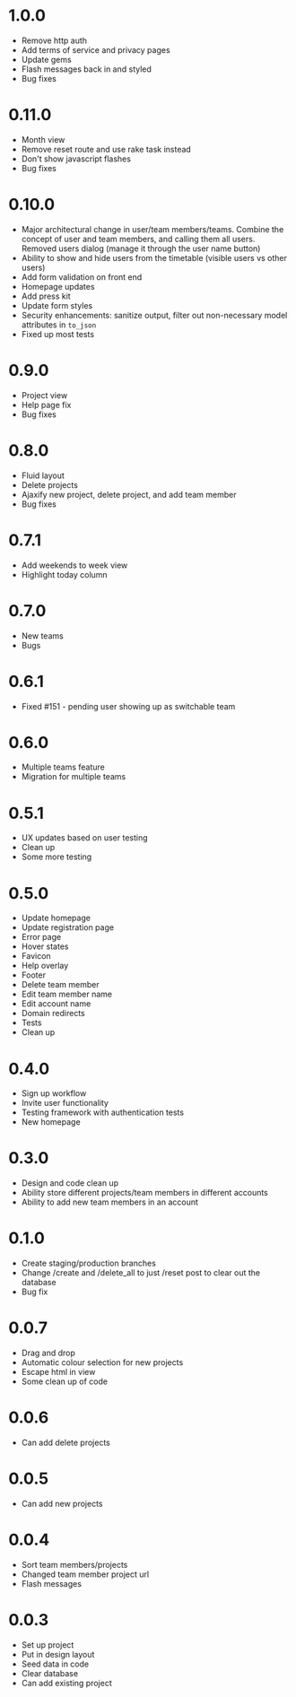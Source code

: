 # 1.0.0

* Remove http auth
* Add terms of service and privacy pages
* Update gems
* Flash messages back in and styled
* Bug fixes

# 0.11.0

* Month view
* Remove reset route and use rake task instead
* Don't show javascript flashes
* Bug fixes

# 0.10.0

* Major architectural change in user/team members/teams. Combine the
  concept of user and team members, and calling them all users. Removed
  users dialog (manage it through the user name button)
* Ability to show and hide users from the timetable (visible users vs
  other users)
* Add form validation on front end
* Homepage updates
* Add press kit
* Update form styles
* Security enhancements: sanitize output, filter out non-necessary
  model attributes in `to_json`
* Fixed up most tests

# 0.9.0

* Project view
* Help page fix
* Bug fixes

# 0.8.0

* Fluid layout
* Delete projects
* Ajaxify new project, delete project, and add team member
* Bug fixes

# 0.7.1

* Add weekends to week view
* Highlight today column

# 0.7.0

* New teams
* Bugs

# 0.6.1

* Fixed #151 - pending user showing up as switchable team

# 0.6.0

* Multiple teams feature
* Migration for multiple teams

# 0.5.1

* UX updates based on user testing
* Clean up
* Some more testing

# 0.5.0

* Update homepage
* Update registration page
* Error page
* Hover states
* Favicon
* Help overlay
* Footer
* Delete team member
* Edit team member name
* Edit account name
* Domain redirects
* Tests
* Clean up

# 0.4.0

* Sign up workflow
* Invite user functionality
* Testing framework with authentication tests
* New homepage

# 0.3.0

* Design and code clean up
* Ability store different projects/team members in different accounts
* Ability to add new team members in an account

# 0.1.0

* Create staging/production branches
* Change /create and /delete_all to just /reset post to clear out the database
* Bug fix

# 0.0.7

* Drag and drop
* Automatic colour selection for new projects
* Escape html in view
* Some clean up of code

# 0.0.6

* Can add delete projects

# 0.0.5

* Can add new projects

# 0.0.4

* Sort team members/projects
* Changed team member project url
* Flash messages

# 0.0.3

* Set up project
* Put in design layout
* Seed data in code
* Clear database
* Can add existing project